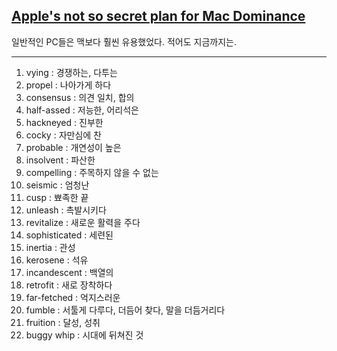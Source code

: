 ## [Apple's not so secret plan for Mac Dominance](https://medium.com/macoclock/apples-not-so-secret-plan-for-mac-dominance-a112e0bff13d)

일반적인 PC들은 맥보다 훨씬 유용했었다. 적어도 지금까지는.

---

1. vying : 경쟁하는, 다투는
2. propel : 나아가게 하다
3. consensus : 의견 일치, 합의
4. half-assed : 저능한, 어리석은
5. hackneyed : 진부한
6. cocky : 자만심에 찬
7. probable : 개연성이 높은
8. insolvent : 파산한
9. compelling : 주목하지 않을 수 없는
10. seismic : 엄청난
11. cusp : 뾰족한 끝
12. unleash : 촉발시키다
13. revitalize : 새로운 활력을 주다
14. sophisticated : 세련된
15. inertia : 관성
16. kerosene : 석유
17. incandescent : 백열의
18. retrofit : 새로 장착하다
19. far-fetched : 억지스러운
20. fumble : 서툴게 다루다, 더듬어 찾다, 말을 더듬거리다
21. fruition : 달성, 성취
22. buggy whip : 시대에 뒤쳐진 것

